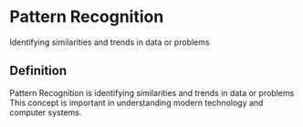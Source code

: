 # Pattern Recognition

Identifying similarities and trends in data or problems

## Definition
Pattern Recognition is identifying similarities and trends in data or problems This concept is important in understanding modern technology and computer systems.
